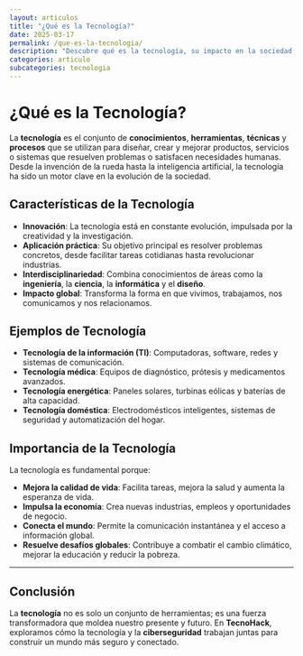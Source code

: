 ```yaml
---
layout: articulos
title: "¿Qué es la Tecnología?"
date: 2025-03-17
permalink: /que-es-la-tecnologia/
description: "Descubre qué es la tecnología, su impacto en la sociedad y cómo ha transformado el mundo. Explora ejemplos, características y su importancia en la vida cotidiana."
categories: articulo
subcategories: tecnologia
---
```


# ¿Qué es la Tecnología?

La **tecnología** es el conjunto de **conocimientos**, **herramientas**, **técnicas** y **procesos** que se utilizan para diseñar, crear y mejorar productos, servicios o sistemas que resuelven problemas o satisfacen necesidades humanas. Desde la invención de la rueda hasta la inteligencia artificial, la tecnología ha sido un motor clave en la evolución de la sociedad.

## Características de la Tecnología
- **Innovación**: La tecnología está en constante evolución, impulsada por la creatividad y la investigación.
- **Aplicación práctica**: Su objetivo principal es resolver problemas concretos, desde facilitar tareas cotidianas hasta revolucionar industrias.
- **Interdisciplinariedad**: Combina conocimientos de áreas como la **ingeniería**, la **ciencia**, la **informática** y el **diseño**.
- **Impacto global**: Transforma la forma en que vivimos, trabajamos, nos comunicamos y nos relacionamos.

## Ejemplos de Tecnología
- **Tecnología de la información (TI)**: Computadoras, software, redes y sistemas de comunicación.
- **Tecnología médica**: Equipos de diagnóstico, prótesis y medicamentos avanzados.
- **Tecnología energética**: Paneles solares, turbinas eólicas y baterías de alta capacidad.
- **Tecnología doméstica**: Electrodomésticos inteligentes, sistemas de seguridad y automatización del hogar.

## Importancia de la Tecnología
La tecnología es fundamental porque:
- **Mejora la calidad de vida**: Facilita tareas, mejora la salud y aumenta la esperanza de vida.
- **Impulsa la economía**: Crea nuevas industrias, empleos y oportunidades de negocio.
- **Conecta el mundo**: Permite la comunicación instantánea y el acceso a información global.
- **Resuelve desafíos globales**: Contribuye a combatir el cambio climático, mejorar la educación y reducir la pobreza.

---

## Conclusión
La **tecnología** no es solo un conjunto de herramientas; es una fuerza transformadora que moldea nuestro presente y futuro. En **TecnoHack**, exploramos cómo la tecnología y la **ciberseguridad** trabajan juntas para construir un mundo más seguro y conectado.
